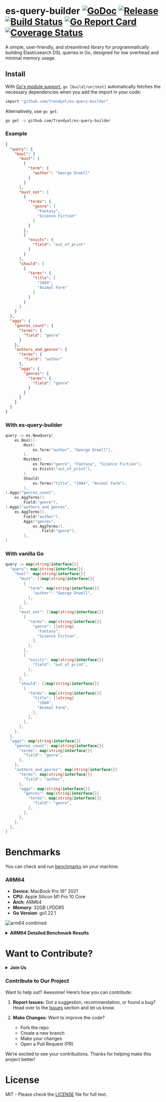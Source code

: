 # es-query-builder [![GoDoc][doc-img]][doc] [![Release][release-img]][release] [![Build Status][ci-img]][ci] [![Go Report Card][go-report-img]][go-report] [![Coverage Status][cov-img]][cov]

A simple, user-friendly, and streamlined library for programmatically building Elasticsearch DSL queries in Go, designed
for low overhead and minimal memory usage.

## Install
With [Go's module support](https://go.dev/wiki/Modules#how-to-use-modules), `go [build|run|test]` automatically fetches the necessary dependencies when you add the import in your code:

```sh
import "github.com/Trendyol/es-query-builder"
```

Alternatively, use `go get`:

```sh
go get -u github.com/Trendyol/es-query-builder
```

### Example
```json
{
  "query": {
    "bool": {
      "must": [
        {
          "term": {
            "author": "George Orwell"
          }
        }
      ],
      "must_not": [
        {
          "terms": {
            "genre": [
              "Fantasy",
              "Science Fiction"
            ]
          }
        },
        {
          "exists": {
            "field": "out_of_print"
          }
        }
      ],
      "should": [
        {
          "terms": {
            "title": [
              "1984",
              "Animal Farm"
            ]
          }
        }
      ]
    }
  },
  "aggs": {
    "genres_count": {
      "terms": {
        "field": "genre"
      }
    },
    "authors_and_genres": {
      "terms": {
        "field": "author"
      },
      "aggs": {
        "genres": {
          "terms": {
            "field": "genre"
          }
        }
      }
    }
  }
}
```

### With es-query-builder

```go
query := es.NewQuery(
    es.Bool().
        Must(
            es.Term("author", "George Orwell"),
        ).
        MustNot(
            es.Terms("genre", "Fantasy", "Science Fiction"),
            es.Exists("out_of_print"),
        ).
        Should(
            es.Terms("title", "1984", "Animal Farm"),
        ),
).Aggs("genres_count",
    es.AggTerms().
        Field("genre"),
).Aggs("authors_and_genres",
    es.AggTerms().
        Field("author").
        Aggs("genres",
            es.AggTerms().
                Field("genre"),
        ),
)
```

### With vanilla Go

```go
query := map[string]interface{}{
  "query": map[string]interface{}{
    "bool": map[string]interface{}{
      "must": []map[string]interface{}{
        {
          "term": map[string]interface{}{
            "author": "George Orwell",
          },
        },
      },
      "must_not": []map[string]interface{}{
        {
          "terms": map[string]interface{}{
            "genre": []string{
              "Fantasy",
              "Science Fiction",
            },
          },
        },
        {
          "exists": map[string]interface{}{
            "field": "out_of_print",
          },
        },
      },
      "should": []map[string]interface{}{
        {
          "terms": map[string]interface{}{
            "title": []string{
              "1984",
              "Animal Farm",
            },
          },
        },
      },
    },
  },
  "aggs": map[string]interface{}{
    "genres_count": map[string]interface{}{
      "terms": map[string]interface{}{
        "field": "genre",
      },
    },
    "authors_and_genres": map[string]interface{}{
      "terms": map[string]interface{}{
        "field": "author",
      },
      "aggs": map[string]interface{}{
        "genres": map[string]interface{}{
          "terms": map[string]interface{}{
            "field": "genre",
          },
        },
      },
    },
  },
}
```



# Benchmarks

You can check and run [benchmarks](./benchmarks) on your machine.

### ARM64

- **Device**: MacBook Pro 16" 2021
- **CPU**: Apple Silicon M1 Pro 10 Core
- **Arch**: ARM64
- **Memory**: 32GB LPDDR5
- **Go Version**: go1.22.1

![arm64 combined](https://github.com/user-attachments/assets/eade143d-c31c-4caf-96f4-8005fa1b11bc)

<details>
  <summary><b>ARM64 Detailed Benchmark Results</b></summary>

![arm64 simple](https://github.com/user-attachments/assets/818c1381-5a31-47ab-bc94-5133b1713c38)

- **es-query-builder** is 23% less efficient than **vanilla Go**.
- **[aquasecurity/esquery](https://github.com/aquasecurity/esquery)** is 84% less efficient than **es-query-builder**.

Benchmark test file at [simple query benchmark](./benchmarks/simple_example_test.go)

---

![arm64 intermediate](https://github.com/user-attachments/assets/d2c72cc2-27d2-4e0d-908a-b49bf8fd7f9d)

- **es-query-builder** is 24% less efficient than **vanilla Go**.
- **[aquasecurity/esquery](https://github.com/aquasecurity/esquery)** is 75% less efficient than **es-query-builder**.

Benchmark test file at [intermediate query benchmark](./benchmarks/intermediate_example_test.go)

---

![arm64 complex](https://github.com/user-attachments/assets/70dfff75-1e37-4c4f-b102-cc3a9900aa05)

- **es-query-builder** is 29% less efficient than **vanilla Go**.
- **[aquasecurity/esquery](https://github.com/aquasecurity/esquery)** is 71% less efficient than **es-query-builder**.

Benchmark test file at [complex query benchmark](./benchmarks/complex_example_test.go)

---

![arm64 mixed](https://github.com/user-attachments/assets/2b3778ea-500b-421b-96cc-18d2425ef4ac)

- **es-query-builder** is 19% less efficient than **vanilla Go**.
- **[aquasecurity/esquery](https://github.com/aquasecurity/esquery)** is 64% less efficient than **es-query-builder**.

Benchmark test file at [mixed query benchmark](./benchmarks/mixed_example_test.go)

---

![arm64 conditional](https://github.com/user-attachments/assets/d0dd2e69-4169-48a0-9e9b-5cd85e33ebe3)

- **es-query-builder** is 32% less efficient than **vanilla Go**.
- **[aquasecurity/esquery](https://github.com/aquasecurity/esquery)** is 69% less efficient than **es-query-builder**.

Benchmark test file at [conditional query benchmark](./benchmarks/conditional_example_test.go)

---

![arm64 aggs](https://github.com/user-attachments/assets/c102d174-1b50-4b1c-91d2-d50f7ab2aed3)

- **es-query-builder** is 23% less efficient than **vanilla Go**.
- **[aquasecurity/esquery](https://github.com/aquasecurity/esquery)** is 69% less efficient than **es-query-builder**.

Benchmark test file at [aggs query benchmark](./benchmarks/aggs_example_test.go)

---

### MacBook M1 Pro 10 Core Benchmark Result Table 

|Benchmark Name      |vanilla go score    |vanilla go ns/op|aquasecurity/esquery score|aquasecurity/esquery ns/op|es-query-builder score|es-query-builder ns/op|
|--------------------|--------------------|----------------|--------------------------|--------------------------|----------------------|----------------------|
|simple              |16002007            |376,6           |1935308                   |3099                      |12279682              |486,8                 |
|simple              |15991658            |376,7           |1935002                   |3100                      |12303226              |486,5                 |
|simple              |16034337            |373,5           |1935006                   |3086                      |12072054              |485                   |
|simple              |15873903            |374,8           |1942242                   |3091                      |12350944              |484,7                 |
|simple              |15957768            |374,6           |1941484                   |3091                      |12305442              |484,4                 |
|simple              |15948505            |375,2           |1939986                   |3092                      |12294543              |486,5                 |
|simple              |16036609            |374,1           |1941672                   |3094                      |12399751              |483,3                 |
|simple              |15903747            |374,5           |1944676                   |3094                      |12381858              |484,5                 |
|simple              |15937150            |376,6           |1942200                   |3083                      |12333574              |484,4                 |
|simple              |15887662            |376             |1941118                   |3089                      |12324646              |486,2                 |
|simple avg          |15957334,60         |375,26          |1939869,40                |3091,90                   |12304572,00           |485,23                |
|simple median       |15953136,50         |375,00          |1941301,00                |3091,50                   |12315044,00           |484,85                |
|simple stddev       |55280,94            |1,09            |3312,76                   |4,99                      |85565,12              |1,12                  |
|                    |                    |                |                          |                          |                      |                      |
|complex             |2295715             |2612            |468993                    |12791                     |1627998               |3697                  |
|complex             |2293550             |2614            |468337                    |12758                     |1623253               |3699                  |
|complex             |2308629             |2599            |468853                    |12693                     |1627789               |3687                  |
|complex             |2303484             |2604            |471734                    |12701                     |1638758               |3672                  |
|complex             |2301466             |2633            |447708                    |12957                     |1628677               |3706                  |
|complex             |2314368             |2606            |466209                    |12749                     |1638372               |3674                  |
|complex             |2309028             |2604            |471897                    |12732                     |1630087               |3692                  |
|complex             |2304069             |2611            |468198                    |12724                     |1626214               |3686                  |
|complex             |2309613             |2601            |471686                    |12733                     |1630682               |3681                  |
|complex             |2297032             |2623            |468930                    |12731                     |1632646               |3676                  |
|complex avg         |2303695,40          |2610,70         |467254,50                 |12756,90                  |1630447,60            |3687,00               |
|complex median      |2303776,50          |2608,50         |468891,50                 |12732,50                  |1629382,00            |3686,50               |
|complex stddev      |6464,29             |10,02           |6744,35                   |71,71                     |4719,81               |10,87                 |
|                    |                    |                |                          |                          |                      |                      |
|conditional         |4013814             |1506            |833030                    |7156                      |2696304               |2223                  |
|conditional         |3960637             |1512            |833611                    |7170                      |2705523               |2226                  |
|conditional         |3937759             |1516            |832034                    |7166                      |2697906               |2220                  |
|conditional         |3977565             |1511            |838292                    |7145                      |2707563               |2220                  |
|conditional         |3986996             |1504            |824229                    |7140                      |2713401               |2219                  |
|conditional         |3961573             |1503            |828835                    |7132                      |2700866               |2216                  |
|conditional         |4001875             |1499            |823173                    |7135                      |2710687               |2218                  |
|conditional         |3974684             |1514            |829016                    |7139                      |2705721               |2221                  |
|conditional         |3995692             |1503            |828115                    |7135                      |2716176               |2217                  |
|conditional         |3996382             |1505            |828490                    |7174                      |2713070               |2220                  |
|conditional avg     |3980697,70          |1507,30         |829882,50                 |7149,20                   |2706721,70            |2220,00               |
|conditional median  |3982280,50          |1505,50         |828925,50                 |7142,50                   |2706642,00            |2220,00               |
|conditional stddev  |21710,73            |5,29            |4278,41                   |15,10                     |6431,96               |2,76                  |
|                    |                    |                |                          |                          |                      |                      |
|intermediate        |4411344             |1354            |829754                    |6984                      |3343968               |1780                  |
|intermediate        |4406073             |1357            |856807                    |6983                      |3420316               |1770                  |
|intermediate        |4480772             |1345            |850144                    |6959                      |3401730               |1761                  |
|intermediate        |4447161             |1347            |850741                    |6949                      |3417213               |1762                  |
|intermediate        |4464565             |1344            |847190                    |6939                      |3408784               |1765                  |
|intermediate        |4515195             |1329            |848419                    |6967                      |3409892               |1763                  |
|intermediate        |4524844             |1331            |855118                    |6953                      |3418483               |1758                  |
|intermediate        |4454905             |1350            |842991                    |6968                      |3398035               |1765                  |
|intermediate        |4447119             |1347            |847276                    |6951                      |3418030               |1765                  |
|intermediate        |4529850             |1328            |843906                    |6948                      |3420828               |1760                  |
|intermediate avg    |4468182,80          |1343,20         |847234,60                 |6960,10                   |3405727,90            |1764,90               |
|intermediate median |4459735,00          |1346,00         |847847,50                 |6956,00                   |3413552,50            |1764,00               |
|intermediate stddev |41887,03            |9,84            |7145,66                   |14,33                     |21915,51              |5,94                  |
|                    |                    |                |                          |                          |                      |                      |
|mixed               |3397195             |1762            |1000000                   |5208                      |2762512               |2201                  |
|mixed               |3398920             |1754            |1000000                   |5216                      |2755569               |2201                  |
|mixed               |3437743             |1752            |1000000                   |5218                      |2747965               |2177                  |
|mixed               |3435486             |1752            |1000000                   |5212                      |2762694               |2172                  |
|mixed               |3423386             |1745            |1000000                   |5189                      |2767053               |2166                  |
|mixed               |3415612             |1751            |1000000                   |5207                      |2752192               |2179                  |
|mixed               |3413092             |1757            |1000000                   |5212                      |2758905               |2185                  |
|mixed               |3441566             |1764            |1000000                   |5208                      |2772634               |2172                  |
|mixed               |3412839             |1754            |1000000                   |5205                      |2757806               |2176                  |
|mixed               |3418503             |1753            |1000000                   |5202                      |2768888               |2167                  |
|mixed avg           |3419434,20          |1754,40         |1000000,00                |5207,70                   |2760621,80            |2179,60               |
|mixed median        |3417057,50          |1753,50         |1000000,00                |5208,00                   |2760708,50            |2176,50               |
|mixed stddev        |14535,88            |5,20            |0,00                      |7,76                      |7276,77               |11,93                 |
|                    |                    |                |                          |                          |                      |                      |
|aggs                |2469640             |2338            |606574                    |9845                      |1864624               |3215                  |
|aggs                |2586796             |2322            |606202                    |9839                      |1978429               |3038                  |
|aggs                |2587370             |2325            |606057                    |9822                      |1984966               |3037                  |
|aggs                |2593220             |2321            |608720                    |9785                      |1981557               |3015                  |
|aggs                |2600806             |2304            |611236                    |9762                      |1991346               |3003                  |
|aggs                |2594593             |2311            |606961                    |9777                      |1993276               |3027                  |
|aggs                |2587419             |2318            |596414                    |9801                      |1974360               |3019                  |
|aggs                |2590785             |2319            |609549                    |9784                      |1988269               |3021                  |
|aggs                |2596502             |2317            |603372                    |9774                      |1983280               |3024                  |
|aggs                |2579762             |2323            |603915                    |9790                      |2012487               |2996                  |
|aggs avg            |2578689,30          |2319,80         |605900,00                 |9797,90                   |1975259,40            |3039,50               |
|aggs median         |2589102,00          |2320,00         |606388,00                 |9787,50                   |1984123,00            |3022,50               |
|aggs stddev         |36779,07            |8,45            |3895,53                   |26,86                     |38193,95              |59,83                 |

</details>


# Want to Contribute?

<details>
  <summary><b>Join Us</b></summary>
  <img src="https://github.com/user-attachments/assets/34bb6fc2-237b-49df-bae9-8ce2b14096ca" width="400px" alt="join us"/>
</details>

###  Contribute to Our Project

Want to help out? Awesome! Here’s how you can contribute:

1. **Report Issues:** Got a suggestion, recommendation, or found a bug? Head over to the [Issues](https://github.com/Trendyol/es-query-builder/issues) section and let us know.

2. **Make Changes:** Want to improve the code?
   - Fork the repo
   - Create a new branch
   - Make your changes
   - Open a Pull Request (PR)

We’re excited to see your contributions. Thanks for helping make this project better!

# License

MIT - Please check the [LICENSE](./LICENSE) file for full text.

[doc-img]: https://godoc.org/github.com/Trendyol/es-query-builder?status.svg

[doc]: https://godoc.org/github.com/Trendyol/es-query-builder

[release]: https://github.com/Trendyol/es-query-builder/releases

[release-img]: https://img.shields.io/github/v/release/Trendyol/es-query-builder.svg

[go-report-img]: https://goreportcard.com/badge/github.com/Trendyol/es-query-builder

[go-report]: https://goreportcard.com/report/github.com/Trendyol/es-query-builder

[cov-img]: https://codecov.io/gh/Trendyol/es-query-builder/branch/main/graph/badge.svg

[cov]: https://codecov.io/gh/Trendyol/es-query-builder

[ci-img]: https://github.com/Trendyol/es-query-builder/actions/workflows/build-test.yml/badge.svg

[ci]: https://github.com/Trendyol/es-query-builder/actions/workflows/build-test.yml